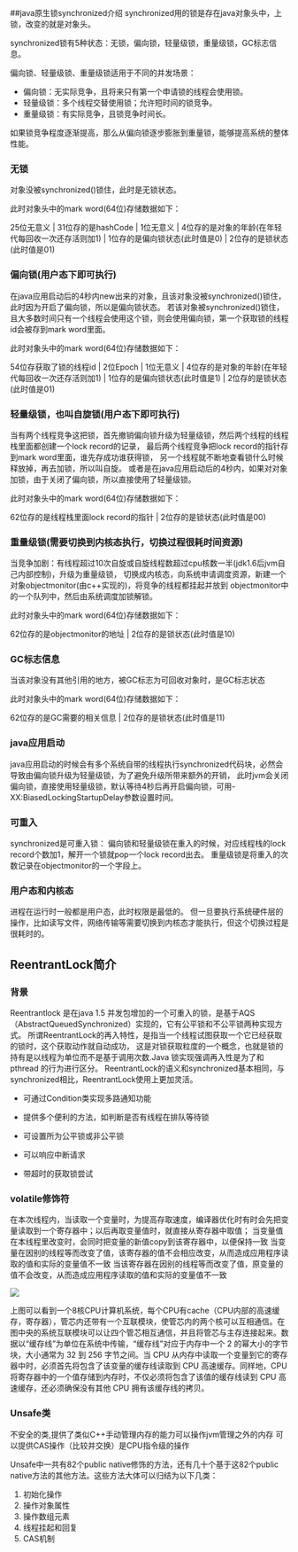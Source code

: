 
##java原生锁synchronized介绍
synchronized用的锁是存在java对象头中，上锁，改变的就是对象头。

synchronized锁有5种状态：无锁，偏向锁，轻量级锁，重量级锁，GC标志信息。

偏向锁、轻量级锁、重量级锁适用于不同的并发场景：
- 偏向锁：无实际竞争，且将来只有第一个申请锁的线程会使用锁。
- 轻量级锁：多个线程交替使用锁；允许短时间的锁竞争。
- 重量级锁：有实际竞争，且锁竞争时间长。

如果锁竞争程度逐渐提高，那么从偏向锁逐步膨胀到重量锁，能够提高系统的整体性能。


### 无锁

对象没被synchronized()锁住，此时是无锁状态。

此时对象头中的mark word(64位)存储数据如下：

25位无意义 | 31位存的是hashCode | 1位无意义 | 4位存的是对象的年龄(在年轻代每回收一次还存活则加1) | 1位存的是偏向锁状态(此时值是0) | 2位存的是锁状态(此时值是01)

### 偏向锁(用户态下即可执行)

在java应用启动后的4秒内new出来的对象，且该对象没被synchronized()锁住，此时因为开启了偏向锁，所以是偏向锁状态。
若该对象被synchronized()锁住，且大多数时间只有一个线程会使用这个锁，则会使用偏向锁，第一个获取锁的线程id会被存到mark word里面。

此时对象头中的mark word(64位)存储数据如下：

54位存获取了锁的线程id | 2位Epoch | 1位无意义 | 4位存的是对象的年龄(在年轻代每回收一次还存活则加1) | 1位存的是偏向锁状态(此时值是1) | 2位存的是锁状态(此时值是01)

### 轻量级锁，也叫自旋锁(用户态下即可执行)
当有两个线程竞争这把锁，首先撤销偏向锁升级为轻量级锁，然后两个线程的线程栈里面都创建一个lock record的记录，
最后两个线程竞争把lock record的指针存到mark word里面，谁先存成功谁获得锁，
另一个线程就不断地查看锁什么时候释放掉，再去加锁，所以叫自旋。
或者是在java应用启动后的4秒内，如果对对象加锁，由于关闭了偏向锁，所以直接使用了轻量级锁。

此时对象头中的mark word(64位)存储数据如下：

62位存的是线程栈里面lock record的指针 | 2位存的是锁状态(此时值是00)

### 重量级锁(需要切换到内核态执行，切换过程很耗时间资源)
当竞争加剧：有线程超过10次自旋或自旋线程数超过cpu核数一半(jdk1.6后jvm自己内部控制)，升级为重量级锁，
切换成内核态，向系统申请调度资源，新建一个对象objectmonitor(由c++实现的)，将竞争的线程都挂起并放到
objectmonitor中的一个队列中，然后由系统调度加锁解锁。

此时对象头中的mark word(64位)存储数据如下：

62位存的是objectmonitor的地址 | 2位存的是锁状态(此时值是10)

### GC标志信息
当该对象没有其他引用的地方，被GC标志为可回收对象时，是GC标志状态

此时对象头中的mark word(64位)存储数据如下：

62位存的是GC需要的相关信息 | 2位存的是锁状态(此时值是11)

### java应用启动

java应用启动的时候会有多个系统自带的线程执行synchronized代码块，必然会导致由偏向锁升级为轻量级锁，为了避免升级所带来额外的开销，
  此时jvm会关闭偏向锁，直接使用轻量级锁，默认等待4秒后再开启偏向锁，可用-XX:BiasedLockingStartupDelay参数设置时间。


### 可重入
synchronized是可重入锁：
偏向锁和轻量级锁在重入的时候，对应线程栈的lock record个数加1，解开一个锁就pop一个lock record出去。
重量级锁是将重入的次数记录在objectmonitor的一个字段上。

### 用户态和内核态
进程在运行时一般都是用户态，此时权限是最低的。
但一旦要执行系统硬件层的操作，比如读写文件，网络传输等需要切换到内核态才能执行，但这个切换过程是很耗时的。

## ReentrantLock简介
### 背景
Reentrantlock 是在java 1.5 并发包增加的一个可重入的锁，是基于AQS（AbstractQueuedSynchronized）实现的，它有公平锁和不公平锁两种实现方式。
所谓ReentrantLock的再入特性，是指当一个线程试图获取一个它已经获取的锁时，这个获取动作就自动成功，
这是对锁获取粒度的一个概念，也就是锁的持有是以线程为单位而不是基于调用次数.Java 锁实现强调再入性是为了和 pthread 的行为进行区分。
ReentrantLock的语义和synchronized基本相同，与synchronized相比，ReentrantLock使用上更加灵活。

- 可通过Condition类实现多路通知功能

- 提供多个便利的方法，如判断是否有线程在排队等待锁

- 可设置所为公平锁或非公平锁

- 可以响应中断请求

- 带超时的获取锁尝试



### volatile修饰符

 在本次线程内，当读取一个变量时，为提高存取速度，编译器优化时有时会先把变量读取到一个寄存器中；以后再取变量值时，就直接从寄存器中取值；
 当变量值在本线程里改变时，会同时把变量的新值copy到该寄存器中，以便保持一致
 当变量在因别的线程等而改变了值，该寄存器的值不会相应改变，从而造成应用程序读取的值和实际的变量值不一致
 当该寄存器在因别的线程等而改变了值，原变量的值不会改变，从而造成应用程序读取的值和实际的变量值不一致
 
![](https://upload-images.jianshu.io/upload_images/5954965-a866fcf5501b54c1)

上图可以看到一个8核CPU计算机系统，每个CPU有cache（CPU内部的高速缓存，寄存器），管芯内还带有一个互联模块，使管芯内的两个核可以互相通信。在图中央的系统互联模块可以让四个管芯相互通信，并且将管芯与主存连接起来。数据以“缓存线”为单位在系统中传输，“缓存线”对应于内存中一个 2 的幂大小的字节块，大小通常为 32 到 256 字节之间。当 CPU 从内存中读取一个变量到它的寄存器中时，必须首先将包含了该变量的缓存线读取到 CPU 高速缓存。同样地，CPU 将寄存器中的一个值存储到内存时，不仅必须将包含了该值的缓存线读到 CPU 高速缓存，还必须确保没有其他 CPU 拥有该缓存线的拷贝。

### Unsafe类

不安全的类,提供了类似C++手动管理内存的能力可以操作jvm管理之外的内存
可以提供CAS操作（比较并交换）是CPU指令级的操作

Unsafe中一共有82个public native修饰的方法，还有几十个基于这82个public native方法的其他方法。这些方法大体可以归结为以下几类：
1. 初始化操作
2. 操作对象属性
3. 操作数组元素
4. 线程挂起和回复
5. CAS机制
